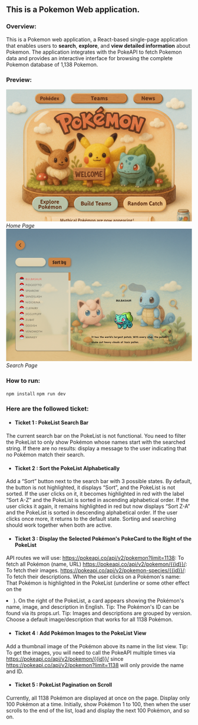 ## This is a Pokemon Web application.

### Overview:

This is a Pokemon web application, a React-based single-page application that enables users to **search**, **explore**, and **view detailed information** about Pokemon. The application integrates with the PokeAPI to fetch Pokemon data and provides an interactive interface for browsing the complete Pokemon database of 1,138 Pokemon.

### Preview:
![homepage](/src/assets/img/pokemon-home-page.png)
*Home Page*
![searchpage](/src/assets/img/pokemon-search-page.png)
*Search Page*

### How to run:
`npm install`
`npm run dev`

### Here are the followed ticket:

- #### Ticket 1 : PokeList Search Bar
The current search bar on the PokeList is not functional.
You need to filter the PokeList to only show Pokémon whose names start with the searched string.
If there are no results: display a message to the user indicating that no Pokémon match their search.

- #### Ticket 2 : Sort the PokeList Alphabetically
Add a “Sort” button next to the search bar with 3 possible states.
By default, the button is not highlighted, it displays “Sort”, and the PokeList is not sorted.
If the user clicks on it, it becomes highlighted in red with the label “Sort A-Z” and the PokeList is sorted in ascending alphabetical order.
If the user clicks it again, it remains highlighted in red but now displays “Sort Z-A” and the PokeList is sorted in descending alphabetical order.
If the user clicks once more, it returns to the default state.
Sorting and searching should work together when both are active.

- #### Ticket 3 : Display the Selected Pokémon's PokeCard to the Right of the PokeList
API routes we will use: 
https://pokeapi.co/api/v2/pokemon?limit=1138: To fetch all Pokémon (name, URL)
https://pokeapi.co/api/v2/pokemon/{{id}}/: To fetch their images.
https://pokeapi.co/api/v2/pokemon-species/{{id}}/: To fetch their descriptions.
When the user clicks on a Pokémon's name:
That Pokémon is highlighted in the PokeList (underline or some other effect on the <li>).
On the right of the PokeList, a card appears showing the Pokémon's name, image, and description in English.
Tip: The Pokémon's ID can be found via its props.url.
Tip: Images and descriptions are grouped by version. Choose a default image/description that works for all 1138 Pokémon.

- #### Ticket 4 : Add Pokémon Images to the PokeList View
Add a thumbnail image of the Pokémon above its name in the list view.
Tip: To get the images, you will need to call the PokeAPI multiple times via https://pokeapi.co/api/v2/pokemon/{{id}}/ since https://pokeapi.co/api/v2/pokemon?limit=1138 will only provide the name and ID.

- #### Ticket 5 : PokeList Pagination on Scroll
Currently, all 1138 Pokémon are displayed at once on the page.
Display only 100 Pokémon at a time.
Initially, show Pokémon 1 to 100, then when the user scrolls to the end of the list, load and display the next 100 Pokémon, and so on.

